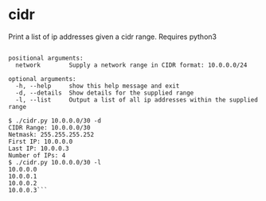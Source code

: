 # cidr
Print a list of ip addresses given a cidr range. 
Requires python3

```usage: cidr.py [-h] [-d | -l] network

positional arguments:
  network        Supply a network range in CIDR format: 10.0.0.0/24

optional arguments:
  -h, --help     show this help message and exit
  -d, --details  Show details for the supplied range
  -l, --list     Output a list of all ip addresses within the supplied range

$ ./cidr.py 10.0.0.0/30 -d
CIDR Range: 10.0.0.0/30
Netmask: 255.255.255.252
First IP: 10.0.0.0
Last IP: 10.0.0.3
Number of IPs: 4
$ ./cidr.py 10.0.0.0/30 -l
10.0.0.0
10.0.0.1
10.0.0.2
10.0.0.3```



